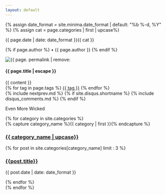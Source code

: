```yaml
---
layout: default
---
```

<section class = 'flex-in'>
  <article class="post child main" itemscope itemtype="http://schema.org/BlogPosting">
    <section class="post-header">
      <p class="post-meta">
        {% assign date_format = site.minima.date_format | default: "%b %-d, %Y" %}
        {% assign cat = page.categories | first | upcase%}
      <p class = 'flex out'><time class="post-meta" datetime="{{ page.date | date_to_xmlschema }}" itemprop="datePublished">{{ page.date | date: date_format }}</time><span class = 'right {{ cat | downcase }}'>{{ cat }}</span></p>
        {% if page.author %}
          • <span itemprop="author" itemscope itemtype="http://schema.org/Person"><span itemprop="name">{{ page.author }}</span></span>
        {% endif %}
      </p>
      <img src = '{{ site.baseurl }}/assets/posts/{{ page. permalink | remove: '/'}}.jpg' alt = '{{ page. permalink | remove: '/'}}'>
      <h1 class="post-title {{ page.categories | first | downcase}}" itemprop="name headline">{{ page.title | escape }}</h1>
    </section>
    <div class="post-content" itemprop="articleBody">
      {{ content }}
    </div>
    <div class = 'meta-tags'>
      {% for tag in page.tags %}
          <a href = '/'>{{ tag }}</a>
      {% endfor %}
    </div>
    {% include nextprev.md %}
    {% if site.disqus.shortname %}
      {% include disqus_comments.md %}
    {% endif %}
  </article>
  <aside class = ' child third'>
   <div id="archives">
    <p class = 'more'>Even More Wicked</p>
      {% for category in site.categories %}
      <div class="archive-group">
        {% capture category_name %}{{ category | first }}{% endcapture %}
        <div id="#{{ category_name | slugize }}"></div>
        <p></p>
        <a  href="{{site.baseurl}}/category/{{  category_name}}"><h3 class="category-head {{ category_name |downcase }}">{{ category_name | upcase}}</h3></a>
        <a name="{{ category_name | slugize }}"></a>
        {% for post in site.categories[category_name] limit : 3 %}
        <div class="archive-item">
          <h3><a href="{{ site.baseurl }}{{ post.url }}">{{post.title}}</a></h3>
          <p><span class="post-meta">{{ post.date | date: date_format }}</span></p>
        </div>
        {% endfor %}
      </div>
    {% endfor %}
    </div>
  </aside>
</section>
